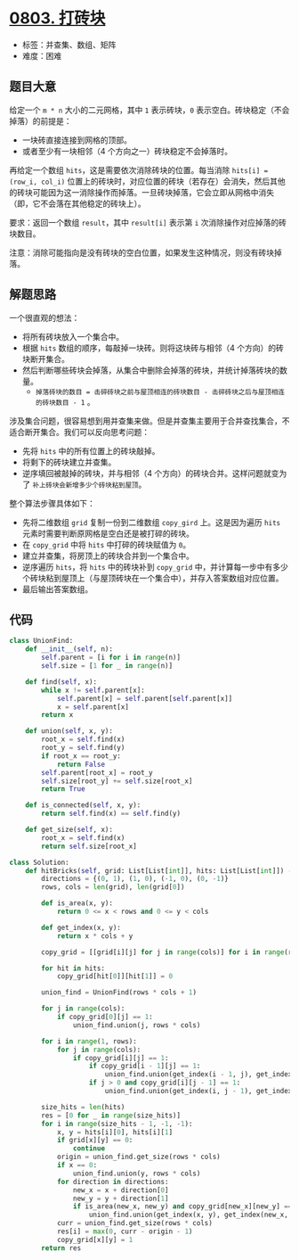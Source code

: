 # [0803. 打砖块](https://leetcode-cn.com/problems/bricks-falling-when-hit/)

- 标签：并查集、数组、矩阵
- 难度：困难

## 题目大意

给定一个 `m * n` 大小的二元网格，其中 `1` 表示砖块，`0` 表示空白。砖块稳定（不会掉落）的前提是：

- 一块砖直接连接到网格的顶部。
- 或者至少有一块相邻（4 个方向之一）砖块稳定不会掉落时。

再给定一个数组 `hits`，这是需要依次消除砖块的位置。每当消除 `hits[i] = (row_i, col_i)` 位置上的砖块时，对应位置的砖块（若存在）会消失，然后其他的砖块可能因为这一消除操作而掉落。一旦砖块掉落，它会立即从网格中消失（即，它不会落在其他稳定的砖块上）。

要求：返回一个数组 `result`，其中 `result[i]` 表示第 `i` 次消除操作对应掉落的砖块数目。

注意：消除可能指向是没有砖块的空白位置，如果发生这种情况，则没有砖块掉落。

## 解题思路

一个很直观的想法：

- 将所有砖块放入一个集合中。
- 根据 `hits` 数组的顺序，每敲掉一块砖。则将这块砖与相邻（4 个方向）的砖块断开集合。
- 然后判断哪些砖块会掉落，从集合中删除会掉落的砖块，并统计掉落砖块的数量。
  - `掉落砖块的数目 = 击碎砖块之前与屋顶相连的砖块数目 - 击碎砖块之后与屋顶相连的砖块数目 - 1` 。

涉及集合问题，很容易想到用并查集来做。但是并查集主要用于合并查找集合，不适合断开集合。我们可以反向思考问题：

- 先将 `hits` 中的所有位置上的砖块敲掉。
- 将剩下的砖块建立并查集。
- 逆序填回被敲掉的砖块，并与相邻（4 个方向）的砖块合并。这样问题就变为了 `补上砖块会新增多少个砖块粘到屋顶`。

整个算法步骤具体如下：

- 先将二维数组 `grid` 复制一份到二维数组 `copy_gird` 上。这是因为遍历 `hits` 元素时需要判断原网格是空白还是被打碎的砖块。
- 在 `copy_grid` 中将 `hits` 中打碎的砖块赋值为 `0`。
- 建立并查集，将房顶上的砖块合并到一个集合中。
- 逆序遍历 `hits`，将 `hits` 中的砖块补到 `copy_grid` 中，并计算每一步中有多少个砖块粘到屋顶上（与屋顶砖块在一个集合中），并存入答案数组对应位置。
- 最后输出答案数组。

## 代码

```Python
class UnionFind:
    def __init__(self, n):
        self.parent = [i for i in range(n)]
        self.size = [1 for _ in range(n)]

    def find(self, x):
        while x != self.parent[x]:
            self.parent[x] = self.parent[self.parent[x]]
            x = self.parent[x]
        return x

    def union(self, x, y):
        root_x = self.find(x)
        root_y = self.find(y)
        if root_x == root_y:
            return False
        self.parent[root_x] = root_y
        self.size[root_y] += self.size[root_x]
        return True

    def is_connected(self, x, y):
        return self.find(x) == self.find(y)

    def get_size(self, x):
        root_x = self.find(x)
        return self.size[root_x]

class Solution:
    def hitBricks(self, grid: List[List[int]], hits: List[List[int]]) -> List[int]:
        directions = {(0, 1), (1, 0), (-1, 0), (0, -1)}
        rows, cols = len(grid), len(grid[0])

        def is_area(x, y):
            return 0 <= x < rows and 0 <= y < cols

        def get_index(x, y):
            return x * cols + y

        copy_grid = [[grid[i][j] for j in range(cols)] for i in range(rows)]

        for hit in hits:
            copy_grid[hit[0]][hit[1]] = 0

        union_find = UnionFind(rows * cols + 1)

        for j in range(cols):
            if copy_grid[0][j] == 1:
                union_find.union(j, rows * cols)

        for i in range(1, rows):
            for j in range(cols):
                if copy_grid[i][j] == 1:
                    if copy_grid[i - 1][j] == 1:
                        union_find.union(get_index(i - 1, j), get_index(i, j))
                    if j > 0 and copy_grid[i][j - 1] == 1:
                        union_find.union(get_index(i, j - 1), get_index(i, j))

        size_hits = len(hits)
        res = [0 for _ in range(size_hits)]
        for i in range(size_hits - 1, -1, -1):
            x, y = hits[i][0], hits[i][1]
            if grid[x][y] == 0:
                continue
            origin = union_find.get_size(rows * cols)
            if x == 0:
                union_find.union(y, rows * cols)
            for direction in directions:
                new_x = x + direction[0]
                new_y = y + direction[1]
                if is_area(new_x, new_y) and copy_grid[new_x][new_y] == 1:
                    union_find.union(get_index(x, y), get_index(new_x, new_y))
            curr = union_find.get_size(rows * cols)
            res[i] = max(0, curr - origin - 1)
            copy_grid[x][y] = 1
        return res
```

